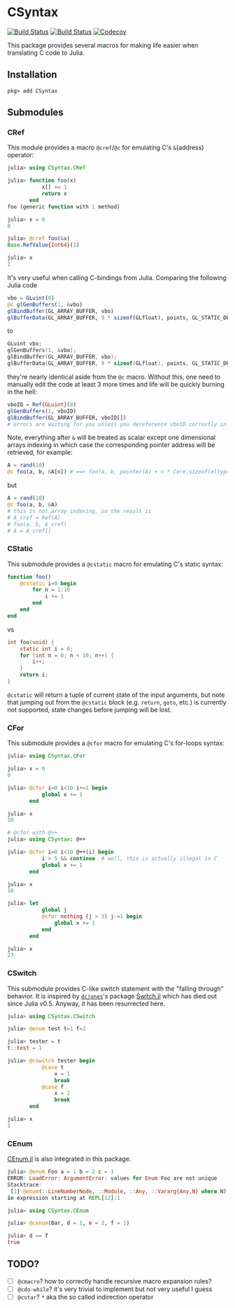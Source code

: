 # CSyntax

[![Build Status](https://travis-ci.com/Gnimuc/CSyntax.jl.svg?branch=master)](https://travis-ci.com/Gnimuc/CSyntax.jl)
[![Build Status](https://ci.appveyor.com/api/projects/status/github/Gnimuc/CSyntax.jl?svg=true)](https://ci.appveyor.com/project/Gnimuc/CSyntax-jl)
[![Codecov](https://codecov.io/gh/Gnimuc/CSyntax.jl/branch/master/graph/badge.svg)](https://codecov.io/gh/Gnimuc/CSyntax.jl)

This package provides several macros for making life easier when translating C code to Julia.

## Installation
```
pkg> add CSyntax
```

## Submodules
### CRef
This module provides a macro `@cref`/`@c` for emulating C's `&`(address) operator:
```julia
julia> using CSyntax.CRef

julia> function foo(x)
           x[] += 1
           return x
       end
foo (generic function with 1 method)

julia> x = 0
0

julia> @cref foo(&x)
Base.RefValue{Int64}(1)

julia> x
1
```
It's very useful when calling C-bindings from Julia. Comparing the following Julia code
```julia
vbo = GLuint(0)
@c glGenBuffers(1, &vbo)
glBindBuffer(GL_ARRAY_BUFFER, vbo)
glBufferData(GL_ARRAY_BUFFER, 9 * sizeof(GLfloat), points, GL_STATIC_DRAW)
```
to
```c
GLuint vbo;
glGenBuffers(1, &vbo);
glBindBuffer(GL_ARRAY_BUFFER, vbo);
glBufferData(GL_ARRAY_BUFFER, 9 * sizeof(GLfloat), points, GL_STATIC_DRAW);
```
they're nearly identical aside from the `@c` macro. Without this, one need to manually edit the code at least 3 more times and life will be quickly burning in the hell:
```julia
vboID = Ref{GLuint}(0)
glGenBuffers(1, vboID)
glBindBuffer(GL_ARRAY_BUFFER, vboID[])
# errors are waiting for you unless you dereference vboID correctly in every place hereafter
```

Note, everything after `&` will be treated as scalar except one dimensional arrays indexing in which case the corresponding pointer address will be retrieved, for example:
```julia
A = rand(10)
@c foo(a, b, &A[n]) # ==> foo(a, b, pointer(A) + n * Core.sizeof(eltype(A)))
```
but
```julia
A = rand(10)
@c foo(a, b, &A)
# this is not array indexing, so the result is
# A_cref = Ref(A)
# foo(a, b, A_cref)
# A = A_cref[]
```


### CStatic
This submodule provides a `@cstatic` macro for emulating C's static syntax:
```julia
function foo()
    @cstatic i=0 begin
        for n = 1:10
            i += 1
        end
    end
end
```
vs
```c
int foo(void) {
    static int i = 0;
    for (int n = 0; n < 10; n++) {
        i++;
    }
    return i;
}
```
`@cstatic` will return a tuple of current state of the input arguments, but note that jumping
out from the `@cstatic` block (e.g. `return`, `goto`, etc.) is currently not supported,
state changes before jumping will be lost.

### CFor
This submodule provides a `@cfor` macro for emulating C's for-loops syntax:

```julia
julia> using CSyntax.CFor

julia> x = 0
0

julia> @cfor i=0 i<10 i+=1 begin
           global x += 1
       end

julia> x
10

# @cfor with @++
julia> using CSyntax: @++

julia> @cfor i=0 i<10 @++(i) begin
           i > 5 && continue  # well, this is actually illegal in C
           global x += 1
       end

julia> x
16

julia> let
           global j
           @cfor nothing (j > 3) j-=1 begin
               global x += 1
           end
       end

julia> x
23
```

### CSwitch
This submodule provides C-like switch statement with the "falling through" behavior.
It is inspired by [`dcjones`](https://github.com/dcjones)'s package [Switch.jl](https://github.com/dcjones/Switch.jl) which has died out since Julia v0.5. Anyway, it has been resurrected here.

```julia
julia> using CSyntax.CSwitch

julia> @enum test t=1 f=2

julia> tester = t
t::test = 1

julia> @cswitch tester begin
           @case t
               x = 1
               break
           @case f
               x = 2
               break
       end

julia> x
1
```
### CEnum
[CEnum.jl](https://github.com/JuliaInterop/CEnum.jl) is also integrated in this package.
```julia
julia> @enum Foo a = 1 b = 2 c = 1
ERROR: LoadError: ArgumentError: values for Enum Foo are not unique
Stacktrace:
 [1] @enum(::LineNumberNode, ::Module, ::Any, ::Vararg{Any,N} where N) at ./Enums.jl:128
in expression starting at REPL[12]:1

julia> using CSyntax.CEnum

julia> @cenum(Bar, d = 1, e = 2, f = 1)

julia> d == f
true
```

## TODO?
- [ ] `@cmacro`? how to correctly handle recursive macro expansion rules?
- [ ] `@cdo-while`? it's very trivial to implement but not very useful I guess
- [ ] `@cstar`? `*` aka the so called indirection operator
